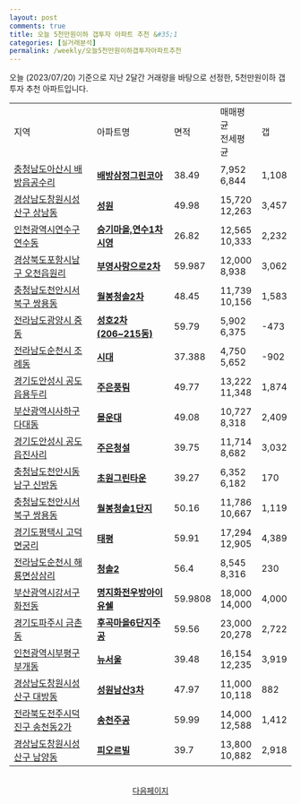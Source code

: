 ```yaml
---
layout: post
comments: true
title: 오늘 5천만원이하 갭투자 아파트 추천 &#35;1
categories: [실거래분석]
permalink: /weekly/오늘5천만원이하갭투자아파트추천
---
```


오늘 (2023/07/20) 기준으로 지난 2달간 거래량을 바탕으로 선정한,
5천만원이하 갭투자 추천 아파트입니다.

<table class="sortable">
  <tr>
    <td>지역</td>
    <td>아파트명</td>
    <td>면적</td>
    <td>매매평균<br>전세평균</td>
    <td>갭</td>
  </tr>

  <tr class="item">
    <td><a href="/apt/충청남도아산시배방읍공수리">충청남도아산시 배방읍공수리</a></td>
    <td style="font-weight: bold;"><a href="/apt/충청남도아산시배방읍공수리배방삼정그린코아">배방삼정그린코아</a></td>
    <td>38.49</td>
    <td>7,952<br>6,844</td>
    <td>1,108</td>
  </tr>

  <tr class="item">
    <td><a href="/apt/경상남도창원시성산구상남동">경상남도창원시성산구 상남동</a></td>
    <td style="font-weight: bold;"><a href="/apt/경상남도창원시성산구상남동성원">성원</a></td>
    <td>49.98</td>
    <td>15,720<br>12,263</td>
    <td>3,457</td>
  </tr>

  <tr class="item">
    <td><a href="/apt/인천광역시연수구연수동">인천광역시연수구 연수동</a></td>
    <td style="font-weight: bold;"><a href="/apt/인천광역시연수구연수동승기마을,연수1차시영">승기마을,연수1차시영</a></td>
    <td>26.82</td>
    <td>12,565<br>10,333</td>
    <td>2,232</td>
  </tr>

  <tr class="item">
    <td><a href="/apt/경상북도포항시남구오천읍원리">경상북도포항시남구 오천읍원리</a></td>
    <td style="font-weight: bold;"><a href="/apt/경상북도포항시남구오천읍원리부영사랑으로2차">부영사랑으로2차</a></td>
    <td>59.987</td>
    <td>12,000<br>8,938</td>
    <td>3,062</td>
  </tr>

  <tr class="item">
    <td><a href="/apt/충청남도천안시서북구쌍용동">충청남도천안시서북구 쌍용동</a></td>
    <td style="font-weight: bold;"><a href="/apt/충청남도천안시서북구쌍용동월봉청솔2차">월봉청솔2차</a></td>
    <td>48.45</td>
    <td>11,739<br>10,156</td>
    <td>1,583</td>
  </tr>

  <tr class="item">
    <td><a href="/apt/전라남도광양시중동">전라남도광양시 중동</a></td>
    <td style="font-weight: bold;"><a href="/apt/전라남도광양시중동성호2차(206~215동)">성호2차(206~215동)</a></td>
    <td>59.79</td>
    <td>5,902<br>6,375</td>
    <td>-473</td>
  </tr>

  <tr class="item">
    <td><a href="/apt/전라남도순천시조례동">전라남도순천시 조례동</a></td>
    <td style="font-weight: bold;"><a href="/apt/전라남도순천시조례동시대">시대</a></td>
    <td>37.388</td>
    <td>4,750<br>5,652</td>
    <td>-902</td>
  </tr>

  <tr class="item">
    <td><a href="/apt/경기도안성시공도읍용두리">경기도안성시 공도읍용두리</a></td>
    <td style="font-weight: bold;"><a href="/apt/경기도안성시공도읍용두리주은풍림">주은풍림</a></td>
    <td>49.77</td>
    <td>13,222<br>11,348</td>
    <td>1,874</td>
  </tr>

  <tr class="item">
    <td><a href="/apt/부산광역시사하구다대동">부산광역시사하구 다대동</a></td>
    <td style="font-weight: bold;"><a href="/apt/부산광역시사하구다대동몰운대">몰운대</a></td>
    <td>49.08</td>
    <td>10,727<br>8,318</td>
    <td>2,409</td>
  </tr>

  <tr class="item">
    <td><a href="/apt/경기도안성시공도읍진사리">경기도안성시 공도읍진사리</a></td>
    <td style="font-weight: bold;"><a href="/apt/경기도안성시공도읍진사리주은청설">주은청설</a></td>
    <td>39.75</td>
    <td>11,714<br>8,682</td>
    <td>3,032</td>
  </tr>

  <tr class="item">
    <td><a href="/apt/충청남도천안시동남구신방동">충청남도천안시동남구 신방동</a></td>
    <td style="font-weight: bold;"><a href="/apt/충청남도천안시동남구신방동초원그린타운">초원그린타운</a></td>
    <td>39.27</td>
    <td>6,352<br>6,182</td>
    <td>170</td>
  </tr>

  <tr class="item">
    <td><a href="/apt/충청남도천안시서북구쌍용동">충청남도천안시서북구 쌍용동</a></td>
    <td style="font-weight: bold;"><a href="/apt/충청남도천안시서북구쌍용동월봉청솔1단지">월봉청솔1단지</a></td>
    <td>50.16</td>
    <td>11,786<br>10,667</td>
    <td>1,119</td>
  </tr>

  <tr class="item">
    <td><a href="/apt/경기도평택시고덕면궁리">경기도평택시 고덕면궁리</a></td>
    <td style="font-weight: bold;"><a href="/apt/경기도평택시고덕면궁리태평">태평</a></td>
    <td>59.91</td>
    <td>17,294<br>12,905</td>
    <td>4,389</td>
  </tr>

  <tr class="item">
    <td><a href="/apt/전라남도순천시해룡면상삼리">전라남도순천시 해룡면상삼리</a></td>
    <td style="font-weight: bold;"><a href="/apt/전라남도순천시해룡면상삼리청솔2">청솔2</a></td>
    <td>56.4</td>
    <td>8,545<br>8,316</td>
    <td>230</td>
  </tr>

  <tr class="item">
    <td><a href="/apt/부산광역시강서구화전동">부산광역시강서구 화전동</a></td>
    <td style="font-weight: bold;"><a href="/apt/부산광역시강서구화전동명지화전우방아이유쉘">명지화전우방아이유쉘</a></td>
    <td>59.9808</td>
    <td>18,000<br>14,000</td>
    <td>4,000</td>
  </tr>

  <tr class="item">
    <td><a href="/apt/경기도파주시금촌동">경기도파주시 금촌동</a></td>
    <td style="font-weight: bold;"><a href="/apt/경기도파주시금촌동후곡마을6단지주공">후곡마을6단지주공</a></td>
    <td>59.56</td>
    <td>23,000<br>20,278</td>
    <td>2,722</td>
  </tr>

  <tr class="item">
    <td><a href="/apt/인천광역시부평구부개동">인천광역시부평구 부개동</a></td>
    <td style="font-weight: bold;"><a href="/apt/인천광역시부평구부개동뉴서울">뉴서울</a></td>
    <td>39.48</td>
    <td>16,154<br>12,235</td>
    <td>3,919</td>
  </tr>

  <tr class="item">
    <td><a href="/apt/경상남도창원시성산구대방동">경상남도창원시성산구 대방동</a></td>
    <td style="font-weight: bold;"><a href="/apt/경상남도창원시성산구대방동성원남산3차">성원남산3차</a></td>
    <td>47.97</td>
    <td>11,000<br>10,118</td>
    <td>882</td>
  </tr>

  <tr class="item">
    <td><a href="/apt/전라북도전주시덕진구송천동2가">전라북도전주시덕진구 송천동2가</a></td>
    <td style="font-weight: bold;"><a href="/apt/전라북도전주시덕진구송천동2가송천주공">송천주공</a></td>
    <td>59.99</td>
    <td>14,000<br>12,588</td>
    <td>1,412</td>
  </tr>

  <tr class="item">
    <td><a href="/apt/경상남도창원시성산구남양동">경상남도창원시성산구 남양동</a></td>
    <td style="font-weight: bold;"><a href="/apt/경상남도창원시성산구남양동피오르빌">피오르빌</a></td>
    <td>39.7</td>
    <td>13,800<br>10,882</td>
    <td>2,918</td>
  </tr>

  <tr>
      <script async src="https://pagead2.googlesyndication.com/pagead/js/adsbygoogle.js?client=ca-pub-3485438051770037"
          crossorigin="anonymous"></script>
      <ins class="adsbygoogle"
          style="display:block"
          data-ad-format="fluid"
          data-ad-layout-key="-fb+5w+4e-db+86"
          data-ad-client="ca-pub-3485438051770037"
          data-ad-slot="1827090281"></ins>
      <script>
          (adsbygoogle = window.adsbygoogle || []).push({});
      </script>
  </tr>

</table>
<br>
<center><a href="/weekly/오늘5천만원이하갭투자아파트추천2">다음페이지</a></center>
<br><br>

